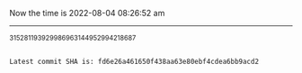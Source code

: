 Now the time is 2022-08-04 08:26:52 am

---

<small>315281193929986963144952994218687</small>

```txt

Latest commit SHA is: fd6e26a461650f438aa63e80ebf4cdea6bb9acd2
```
